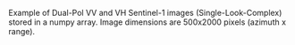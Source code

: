 Example of Dual-Pol VV and VH Sentinel-1 images (Single-Look-Complex) stored in a numpy array.
Image dimensions are 500x2000 pixels (azimuth x range).
